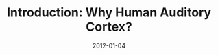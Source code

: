 ---
title: "Introduction: Why Human Auditory Cortex?"
collection: publications
permalink: /publication/2012_introduction:-why-human-auditory-cortex?
date: 2012-01-04
year: 2012
venue: 'The Human Auditory Cortex. Springer Handbook of Auditory Research'
authors: 'Poeppel D &amp; Overath T'
number: '19'
citation: 'Poeppel D &amp; Overath T (2012). Introduction: Why Human Auditory Cortex?. In: The Human Auditory Cortex. Springer Handbook of Auditory Research.'
category: 'chapter'
editor: 'Poeppel D, Overath T, Popper A &amp; Fay R (ed.)'
---
